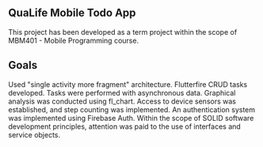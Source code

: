 ## QuaLife Mobile Todo App

This project has been developed as a term project within the scope of MBM401 - Mobile Programming course. 

## Goals

Used "single activity more fragment" architecture.
Flutterfire CRUD tasks developed.
Tasks were performed with asynchronous data.
Graphical analysis was conducted using fl_chart.
Access to device sensors was established, and step counting was implemented.
An authentication system was implemented using Firebase Auth.
Within the scope of SOLID software development principles, attention was paid to the use of interfaces and service objects.
